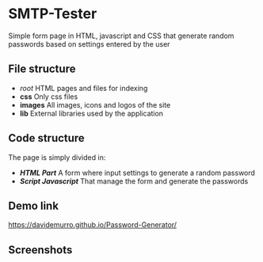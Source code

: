 # SMTP-Tester

Simple form page in HTML, javascript and CSS that generate random passwords based on settings entered by the user

## File structure

- _root_
  HTML pages and files for indexing
- **css**
  Only css files
- **images**
  All images, icons and logos of the site
- **lib**
  External libraries used by the application

## Code structure

The page is simply divided in:

- **_HTML Part_**
  A form where input settings to generate a random password
- **_Script Javascript_**
  That manage the form and generate the passwords

## Demo link

https://davidemurro.github.io/Password-Generator/

## Screenshots
